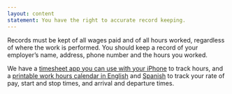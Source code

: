 ```yaml
---
layout: content
statement: You have the right to accurate record keeping.
---
```

Records must be kept of all wages paid and of all hours worked, regardless of where the work is performed. You should keep a record of your employer’s name, address, phone number and the hours you worked.

We have a [timesheet app you can use with your iPhone](https://itunes.apple.com/us/app/dol-timesheet/id433638193?mt=8) to track hours, and a [printable work hours calendar in English](https://www.dol.gov/whd/FLSAEmployeeCard/calendarR5Web.pdf) and [Spanish](https://www.dol.gov/whd/FLSAEmployeeCard/spanCalR5Web.pdf) to track your rate of pay, start and stop times, and arrival and departure times.
